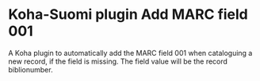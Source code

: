 # Koha-Suomi plugin Add MARC field 001

A Koha plugin to automatically add the MARC field 001 when cataloguing
a new record, if the field is missing. The field value will be the record biblionumber.

